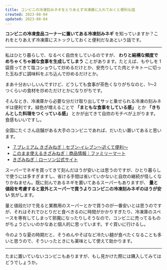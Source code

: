 ```yaml
---
title: コンビニの冷凍刻みネギをとりあえず冷凍庫に入れておくと便利な話
created: 2023-08-04
updated: 2023-08-04
---
```


**コンビニの冷凍食品コーナーに置いてある冷凍刻みネギ** を知っていますか？これをとりあえず冷凍庫にストックしておくと便利だなあという話です。

---

私はひとり暮らしで、なるべく自炊をしているのですが、 **わりと結構な頻度でめちゃくちゃ雑な食事を生成してしまう** ことがあります。たとえば、もやしを 1 袋買ってきて塩コショウして炒めるだけとか、安売りしてた肉とテキトーに切った玉ねぎに調味料をぶち込んで炒めるだけとか。

まあ十分おいしいんですけど、どうしても食事が茶色くなりがちなのと、1～2 つくらいの食材を炒めただけとかになりがちです。

そんなとき、冷凍庫から必要な分だけ取り出してサッと乗せられる冷凍の刻みネギは便利です。緑色が増えることで **「まともな食事をしている感」** とか **「きちんとした料理をつくっている感」** とかが出てきて自炊のモチベが上がります。食感もいいですし。

全国にたくさん店舗がある大手のコンビニであれば、だいたい置いてあると思います。

- [７プレミアム きざみねぎ｜セブン‐イレブン～近くて便利～](https://www.sej.co.jp/products/a/item/410110/)
- [このまま使えるきざみねぎ｜商品情報｜ファミリーマート](https://www.family.co.jp/goods/frozen_foods/3510407.html)
- [きざみねぎ｜ローソン公式サイト](https://www.lawson.co.jp/recommend/original/detail/1439195_1996.html)

スーパーでネギを買ってきて刻んだほうが安いとは思うのですが、ひとり暮らしで使うには多すぎますし、省ける手間は省いていかないと自炊の継続が怪しくなりかねません。既に刻んであるネギを置いてあるスーパーもありますが、 **量と値段を考慮すると意外とスーパーで買うよりコンビニの冷凍刻みネギのほうが安い** 気がします。

量と値段だけで見ると業務用のスーパーとかで買うのが一番安いとは思うのですが、それはそれでひとりだと食べきるのに時間がかかりすぎたり、冷凍庫のスペースを専有してしまって邪魔になったりしそうなので、コンビニに売ってるものがちょうどいいのかなあと個人的に思っています。すぐ買いに行けるし。

今のような夏の時期だと、そうめんやそばなど冷たい麺が食べたくなることも多いと思うので、そういったときにも薬味として使えて助かります。

---

たまに置いていないコンビニもありますが、もし見かけた際には購入してみてはどうでしょうか。
